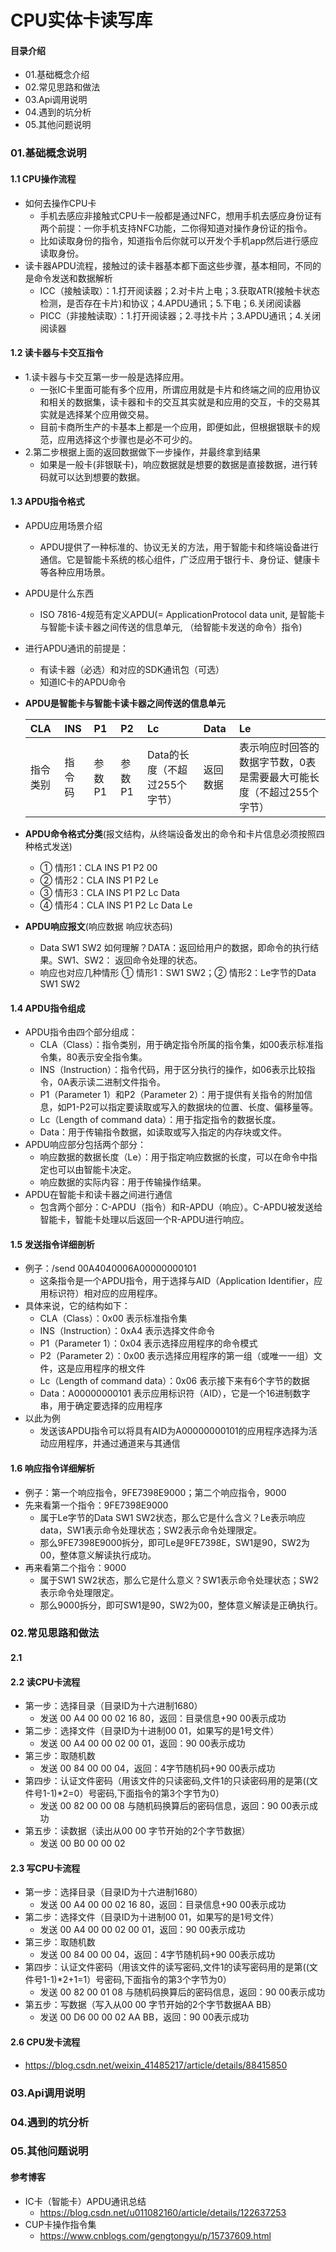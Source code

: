 # CPU实体卡读写库
#### 目录介绍
- 01.基础概念介绍
- 02.常见思路和做法
- 03.Api调用说明
- 04.遇到的坑分析
- 05.其他问题说明



### 01.基础概念说明
#### 1.1 CPU操作流程
- 如何去操作CPU卡
    - 手机去感应非接触式CPU卡一般都是通过NFC，想用手机去感应身份证有两个前提：一你手机支持NFC功能，二你得知道对操作身份证的指令。
    - 比如读取身份的指令，知道指令后你就可以开发个手机app然后进行感应读取身份。
- 读卡器APDU流程，接触过的读卡器基本都下面这些步骤，基本相同，不同的是命令发送和数据解析
    - ICC（接触读取）：1.打开阅读器；2.对卡片上电；3.获取ATR(接触卡状态检测，是否存在卡片)和协议；4.APDU通讯；5.下电；6.关闭阅读器
    - PICC（非接触读取）：1.打开阅读器；2.寻找卡片；3.APDU通讯；4.关闭阅读器



#### 1.2 读卡器与卡交互指令
- 1.读卡器与卡交互第一步一般是选择应用。
    - 一张IC卡里面可能有多个应用，所谓应用就是卡片和终端之间的应用协议和相关的数据集，读卡器和卡的交互其实就是和应用的交互，卡的交易其实就是选择某个应用做交易。
    - 目前卡商所生产的卡基本上都是一个应用，即便如此，但根据银联卡的规范，应用选择这个步骤也是必不可少的。
- 2.第二步根据上面的返回数据做下一步操作，并最终拿到结果
    - 如果是一般卡(非银联卡)，响应数据就是想要的数据是直接数据，进行转码就可以达到想要的数据。



#### 1.3 APDU指令格式
- APDU应用场景介绍
    - APDU提供了一种标准的、协议无关的方法，用于智能卡和终端设备进行通信。它是智能卡系统的核心组件，广泛应用于银行卡、身份证、健康卡等各种应用场景。
- APDU是什么东西
    - ISO 7816-4规范有定义APDU(= ApplicationProtocol data unit, 是智能卡与智能卡读卡器之间传送的信息单元, （给智能卡发送的命令）指令)
- 进行APDU通讯的前提是：
    - 有读卡器（必选）和对应的SDK通讯包（可选）
    - 知道IC卡的APDU命令
- **APDU是智能卡与智能卡读卡器之间传送的信息单元**

    |  CLA   | INS | P1 | P2  | Lc | Data| Le |
    | :----  | :---- | :----  | :----  | :----  | :----  | :----  |
    | 指令类别 | 指令码 | 参数P1 | 参数P1 | Data的长度（不超过255个字节）  | 返回数据  | 表示响应时回答的数据字节数，0表是需要最大可能长度（不超过255个字节） |
- **APDU命令格式分类**(报文结构，从终端设备发出的命令和卡片信息必须按照四种格式发送)
    - ① 情形1：CLA INS P1 P2 00
    - ② 情形2：CLA INS P1 P2 Le
    - ③ 情形3：CLA INS P1 P2 Lc Data
    - ④ 情形4：CLA INS P1 P2 Lc Data Le
- **APDU响应报文**(响应数据 响应状态码)
    - Data SW1 SW2 如何理解？DATA：返回给用户的数据，即命令的执行结果。SW1、SW2： 返回命令处理的状态。
    - 响应也对应几种情形 ① 情形1：SW1 SW2；② 情形2：Le字节的Data SW1 SW2



#### 1.4 APDU指令组成
- APDU指令由四个部分组成：
    - CLA（Class）：指令类别，用于确定指令所属的指令集，如00表示标准指令集，80表示安全指令集。
    - INS（Instruction）：指令代码，用于区分执行的操作，如06表示比较指令，0A表示读二进制文件指令。
    - P1（Parameter 1）和P2（Parameter 2）：用于提供有关指令的附加信息，如P1-P2可以指定要读取或写入的数据块的位置、长度、偏移量等。
    - Lc（Length of command data）：用于指定指令的数据长度。
    - Data：用于传输指令数据，如读取或写入指定的内存块或文件。
- APDU响应部分包括两个部分：
    - 响应数据的数据长度（Le）：用于指定响应数据的长度，可以在命令中指定也可以由智能卡决定。
    - 响应数据的实际内容：用于传输操作结果。
- APDU在智能卡和读卡器之间进行通信
    - 包含两个部分：C-APDU（指令）和R-APDU（响应）。C-APDU被发送给智能卡，智能卡处理以后返回一个R-APDU进行响应。





#### 1.5 发送指令详细剖析
- 例子：/send 00A4040006A00000000101
    - 这条指令是一个APDU指令，用于选择与AID（Application Identifier，应用标识符）相对应的应用程序。
- 具体来说，它的结构如下：
    - CLA（Class）：0x00 表示标准指令集
    - INS（Instruction）：0xA4 表示选择文件命令
    - P1（Parameter 1）：0x04 表示选择应用程序的命令模式
    - P2（Parameter 2）：0x00 表示选择应用程序的第一组（或唯一一组）文件，这是应用程序的根文件
    - Lc（Length of command data）：0x06 表示接下来有6个字节的数据
    - Data：A00000000101 表示应用标识符（AID），它是一个16进制数字串，用于确定要选择的应用程序
- 以此为例
    - 发送该APDU指令可以将具有AID为A00000000101的应用程序选择为活动应用程序，并通过通道来与其通信


#### 1.6 响应指令详细解析
- 例子：第一个响应指令，9FE7398E9000；第二个响应指令，9000
- 先来看第一个指令：9FE7398E9000
    - 属于Le字节的Data SW1 SW2状态，那么它是什么含义？Le表示响应data，SW1表示命令处理状态；SW2表示命令处理限定。
    - 那么9FE7398E9000拆分，即可Le是9FE7398E，SW1是90，SW2为00，整体意义解读执行成功。
- 再来看第二个指令：9000
    - 属于SW1 SW2状态，那么它是什么意义？SW1表示命令处理状态；SW2表示命令处理限定。
    - 那么9000拆分，即可SW1是90，SW2为00，整体意义解读是正确执行。



### 02.常见思路和做法
#### 2.1


#### 2.2 读CPU卡流程
- 第一步：选择目录（目录ID为十六进制1680）
    - 发送 00 A4 00 00 02 16 80，返回：目录信息+90 00表示成功
- 第二步：选择文件（目录ID为十进制00 01，如果写的是1号文件）
    - 发送 00 A4 00 00 02 00 01，返回：90 00表示成功
- 第三步：取随机数
    - 发送 00 84 00 00 04，返回：4字节随机码+90 00表示成功
- 第四步：认证文件密码（用该文件的只读密码,文件1的只读密码用的是第((文件号1-1)*2=0）号密码,下面指令的第3个字节为0）
    - 发送 00 82 00 00 08 与随机码换算后的密码信息，返回：90 00表示成功
- 第五步：读数据（读出从00 00 字节开始的2个字节数据）
    - 发送 00 B0 00 00 02



#### 2.3 写CPU卡流程
- 第一步：选择目录（目录ID为十六进制1680）
    - 发送 00 A4 00 00 02 16 80，返回：目录信息+90 00表示成功
- 第二步：选择文件（目录ID为十进制00 01，如果写的是1号文件）
    - 发送 00 A4 00 00 02 00 01，返回：90 00表示成功
- 第三步：取随机数
    - 发送 00 84 00 00 04，返回：4字节随机码+90 00表示成功
- 第四步：认证文件密码（用该文件的读写密码,文件1的读写密码用的是第((文件号1-1)*2+1=1）号密码,下面指令的第3个字节为0）
    - 发送 00 82 00 01 08 与随机码换算后的密码信息，返回：90 00表示成功
- 第五步：写数据（写入从00 00 字节开始的2个字节数据AA BB）
    - 发送 00 D6 00 00 02 AA BB，返回：90 00表示成功




#### 2.6 CPU发卡流程
- https://blog.csdn.net/weixin_41485217/article/details/88415850




### 03.Api调用说明



### 04.遇到的坑分析


### 05.其他问题说明




#### 参考博客
- IC卡（智能卡）APDU通讯总结
  - https://blog.csdn.net/u011082160/article/details/122637253
- CUP卡操作指令集
  - https://www.cnblogs.com/gengtongyu/p/15737609.html
